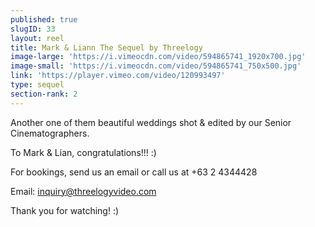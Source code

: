 ```yaml
---
published: true
slugID: 33
layout: reel
title: Mark & Liann The Sequel by Threelogy
image-large: 'https://i.vimeocdn.com/video/594865741_1920x700.jpg'
image-small: 'https://i.vimeocdn.com/video/594865741_750x500.jpg'
link: 'https://player.vimeo.com/video/120993497'
type: sequel
section-rank: 2
---
```

Another one of them beautiful weddings shot & edited by our Senior Cinematographers.  

To Mark & Lian, congratulations!!! :)

For bookings, send us an email or call us at +63 2 4344428

Email: inquiry@threelogyvideo.com

Thank you for watching! :)
